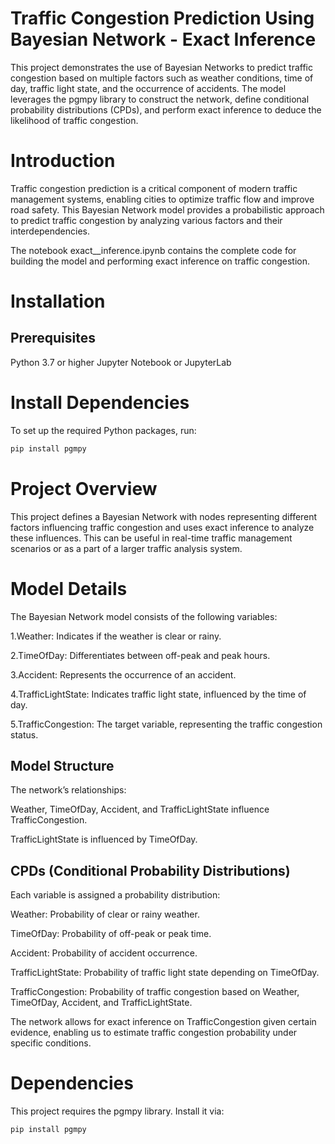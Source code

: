 # Traffic Congestion Prediction Using Bayesian Network - Exact Inference
This project demonstrates the use of Bayesian Networks to predict traffic congestion based on multiple factors such as weather conditions, time of day, traffic light state, and the occurrence of accidents. The model leverages the pgmpy library to construct the network, define conditional probability distributions (CPDs), and perform exact inference to deduce the likelihood of traffic congestion.

# Introduction
Traffic congestion prediction is a critical component of modern traffic management systems, enabling cities to optimize traffic flow and improve road safety. This Bayesian Network model provides a probabilistic approach to predict traffic congestion by analyzing various factors and their interdependencies.

The notebook exact__inference.ipynb contains the complete code for building the model and performing exact inference on traffic congestion.

# Installation
## Prerequisites
Python 3.7 or higher
Jupyter Notebook or JupyterLab

# Install Dependencies
To set up the required Python packages, run:
```bash
pip install pgmpy
```

# Project Overview
This project defines a Bayesian Network with nodes representing different factors influencing traffic congestion and uses exact inference to analyze these influences. This can be useful in real-time traffic management scenarios or as a part of a larger traffic analysis system.

# Model Details
The Bayesian Network model consists of the following variables:

1.Weather: Indicates if the weather is clear or rainy.  

2.TimeOfDay: Differentiates between off-peak and peak hours.  

3.Accident: Represents the occurrence of an accident.  

4.TrafficLightState: Indicates traffic light state, influenced by the time of day.  

5.TrafficCongestion: The target variable, representing the traffic congestion status.

## Model Structure
The network’s relationships:

Weather, TimeOfDay, Accident, and TrafficLightState influence TrafficCongestion.  

TrafficLightState is influenced by TimeOfDay.

## CPDs (Conditional Probability Distributions)
Each variable is assigned a probability distribution:

Weather: Probability of clear or rainy weather.  

TimeOfDay: Probability of off-peak or peak time.  

Accident: Probability of accident occurrence.  

TrafficLightState: Probability of traffic light state depending on TimeOfDay.  

TrafficCongestion: Probability of traffic congestion based on Weather, TimeOfDay, Accident, and TrafficLightState.

The network allows for exact inference on TrafficCongestion given certain evidence, enabling us to estimate traffic congestion probability under specific conditions.

# Dependencies
This project requires the pgmpy library. Install it via:
```python
pip install pgmpy
```
